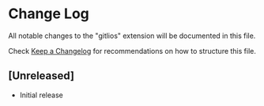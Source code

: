 # Change Log

All notable changes to the "gitlios" extension will be documented in this file.

Check [Keep a Changelog](http://keepachangelog.com/) for recommendations on how to structure this file.

## [Unreleased]

- Initial release